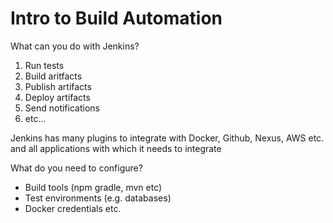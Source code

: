 # Intro to Build Automation

What can you do with Jenkins? 

1. Run tests
2. Build aritfacts
3. Publish artifacts
4. Deploy artifacts
5. Send notifications
6. etc...

Jenkins has many plugins to integrate with Docker, Github, Nexus, AWS etc. and all applications with which it needs to integrate

What do you need to configure?
- Build tools (npm gradle, mvn etc)
- Test environments (e.g. databases)
- Docker credentials etc.